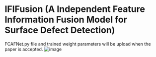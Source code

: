IFIFusion (A Independent Feature Information Fusion Model for Surface Defect Detection)
==========
FCAFNet.py file and trained weight parameters will be upload when the paper is accepted.
![image](https://github.com/zhx-hub/IFIFusion/tree/main/img/architecture.jpg)
